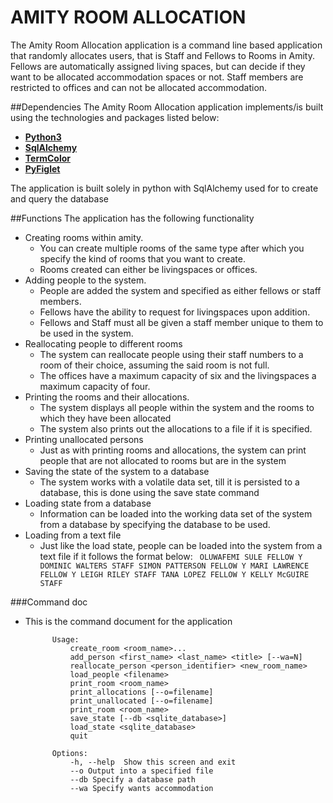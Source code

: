 # AMITY ROOM ALLOCATION
The Amity Room Allocation application is a command line based application that randomly allocates users,
that is Staff and Fellows to Rooms in Amity. 
Fellows are automatically assigned living spaces, but can decide if they want to be allocated accommodation
spaces or not. Staff members are restricted to offices and can not be allocated accommodation.

##Dependencies
The Amity Room Allocation application implements/is built using the technologies and packages listed below:
* **[Python3](https://www.python.org/download/releases/3.0/)**
* **[SqlAlchemy](http://docs.sqlalchemy.org/en/latest/)**
* **[TermColor](https://pypi.python.org/pypi/termcolor)**
* **[PyFiglet](https://pypi.python.org/pypi/pyfiglet)**

The application is built solely in python with SqlAlchemy used for to create and query the database 

##Functions 
The application has the following functionality
* Creating rooms within amity. 
    * You can create multiple rooms of the same type after which you specify the kind of rooms that 
    you want to create.
    * Rooms created can either be livingspaces or offices.
* Adding people to the system.
    * People are added the system and specified as either fellows or staff members.
    * Fellows have the ability to request for livingspaces upon addition.
    * Fellows and Staff must all be given a staff member unique to them to be used in the system.
* Reallocating people to different rooms
    * The system can reallocate people using their staff numbers to a room of their choice, assuming the said room 
    is not full.
    * The offices have a maximum capacity of six and the livingspaces a maximum capacity of four.
* Printing the rooms and their allocations.
    * The system displays all people within the system and the rooms to which they have been allocated
    * The system also prints out the allocations to a file if it is specified.
* Printing unallocated persons
    * Just as with printing rooms and allocations, the system can print people that are not allocated to rooms but
    are in the system
* Saving the state of the system to a database
    * The system works with a volatile data set, till it is persisted to a database, this is done using the save 
    state command 
* Loading state from a database
    * Information can be loaded into the working data set of the system from a database by specifying the database 
    to be used. 
* Loading from a text file
    * Just like the load state, people can be loaded into the system from a text file if it follows the format below:
           ``` 
            OLUWAFEMI SULE FELLOW Y
            DOMINIC WALTERS STAFF
            SIMON PATTERSON FELLOW Y
            MARI LAWRENCE FELLOW Y
            LEIGH RILEY STAFF
            TANA LOPEZ FELLOW Y
            KELLY McGUIRE STAFF
            ```

###Command doc 
* This is the command document for the application 
            
            Usage:
                create_room <room_name>...
                add_person <first_name> <last_name> <title> [--wa=N]
                reallocate_person <person_identifier> <new_room_name>
                load_people <filename>
                print_room <room_name>
                print_allocations [--o=filename]
                print_unallocated [--o=filename]
                print_room <room_name>
                save_state [--db <sqlite_database>]
                load_state <sqlite_database>
                quit

            Options:
                -h, --help  Show this screen and exit
                --o Output into a specified file
                --db Specify a database path
                --wa Specify wants accommodation 
            